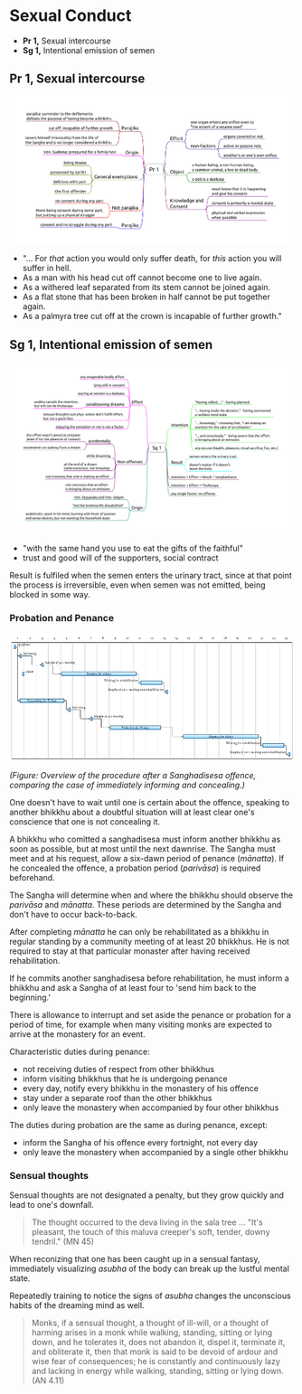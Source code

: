 # Sexual Conduct

- **Pr 1,** Sexual intercourse
- **Sg 1,** Intentional emission of semen

## Pr 1, Sexual intercourse

![Pr-1](./includes/mindmaps/pr-1.png)

- "... For *that* action you would only suffer death, for *this* action you will suffer in hell.
- As a man with his head cut off cannot become one to live again.
- As a withered leaf separated from its stem cannot be joined again.
- As a flat stone that has been broken in half cannot be put together again.
- As a palmyra tree cut off at the crown is incapable of further growth."

<!-- latex
\clearpage
-->

## Sg 1, Intentional emission of semen

![Sg-1](./includes/mindmaps/sg-1.png)

- "with the same hand you use to eat the gifts of the faithful"
- trust and good will of the supporters, social contract

Result is fulfiled when the semen enters the urinary tract, since at that point
the process is irreversible, even when semen was not emitted, being blocked in
some way.

### Probation and Penance

<!-- noexport_begin -->
![Sanghadisesa procedure](./includes/figures/sanghadisesa-procedure.png)
<!-- noexport_end -->

<!-- latex
\enlargethispage*{4\baselineskip}
\par
\includemap[0.9\paperwidth]{../../src/includes/figures/sanghadisesa-procedure.png}
\par
\clearpage
-->

*(Figure: Overview of the procedure after a Sanghadisesa offence, comparing the
case of immediately informing and concealing.)*

One doesn't have to wait until one is certain about the offence, speaking to
another bhikkhu about a doubtful situation will at least clear one's conscience
that one is not concealing it.

A bhikkhu who comitted a sanghadisesa must inform another bhikkhu as
soon as possible, but at most until the next dawnrise. The Sangha must
meet and at his request, allow a six-dawn period of penance (*mānatta*).
If he concealed the offence, a probation period (*parivāsa*) is required
beforehand.

The Sangha will determine when and where the bhikkhu should observe the
*parivāsa* and *mānatta*. These periods are determined by the Sangha and don't
have to occur back-to-back.

After completing *mānatta* he can only be rehabilitated as a bhikkhu in regular
standing by a community meeting of at least 20 bhikkhus. He is not required to
stay at that particular monaster after having received rehabilitation.

If he commits another sanghadisesa before rehabilitation, he must inform a
bhikkhu and ask a Sangha of at least four to 'send him back to the beginning.'

There is allowance to interrupt and set aside the penance or probation for a
period of time, for example when many visiting monks are expected to arrive at
the monastery for an event.

Characteristic duties during penance:

- not receiving duties of respect from other bhikkhus
- inform visiting bhikkhus that he is undergoing penance
- every day, notify every bhikkhu in the monastery of his offence
- stay under a separate roof than the other bhikkhus
- only leave the monastery when accompanied by four other bhikkhus

The duties during probation are the same as during penance, except:

- inform the Sangha of his offence every fortnight, not every day
- only leave the monastery when accompanied by a single other bhikkhu

### Sensual thoughts

Sensual thoughts are not designated a penalty, but they grow quickly and lead to
one's downfall.

> The thought occurred to the deva living in the sala tree ... "It's pleasant,
> the touch of this maluva creeper's soft, tender, downy tendril." (MN 45)

When reconizing that one has been caught up in a sensual fantasy, immediately
visualizing *asubha* of the body can break up the lustful mental state.

Repeatedly training to notice the signs of *asubha* changes the unconscious
habits of the dreaming mind as well.

> Monks, if a sensual thought, a thought of ill-will, or a thought of harming
> arises in a monk while walking, standing, sitting or lying down, and he
> tolerates it, does not abandon it, dispel it, terminate it, and obliterate it,
> then that monk is said to be devoid of ardour and wise fear of consequences;
> he is constantly and continuously lazy and lacking in energy while walking,
> standing, sitting or lying down. (AN 4.11)

